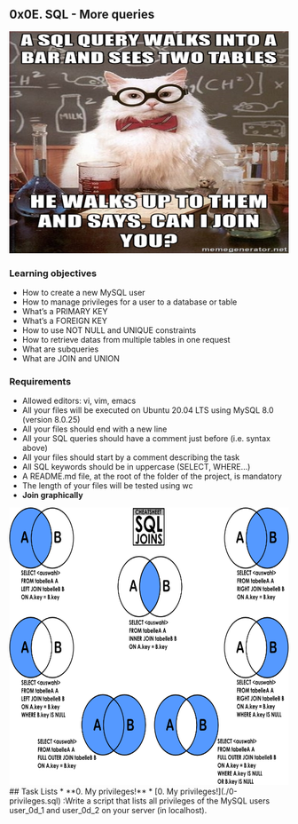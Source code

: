 ## 0x0E. SQL - More queries
<img src="sampleJoin.jpg" height="400" width="600" alt="unable to show an image" />

### Learning objectives
- How to create a new MySQL user
- How to manage privileges for a user to a database or table
- What’s a PRIMARY KEY
- What’s a FOREIGN KEY
- How to use NOT NULL and UNIQUE constraints
- How to retrieve datas from multiple tables in one request
- What are subqueries
- What are JOIN and UNION
### Requirements
- Allowed editors: vi, vim, emacs
- All your files will be executed on Ubuntu 20.04 LTS using MySQL 8.0 (version 8.0.25)
- All your files should end with a new line
- All your SQL queries should have a comment just before (i.e. syntax above)
- All your files should start by a comment describing the task
- All SQL keywords should be in uppercase (SELECT, WHERE…)
- A README.md file, at the root of the folder of the project, is mandatory
- The length of your files will be tested using wc
- **Join graphically**
<img src="Join.png" height="500" width="700" alt="unable to view image" />
## Task Lists
* **0. My privileges!**
	* [0. My privileges!](./0-privileges.sql) :Write a script that lists all privileges of the MySQL users user_0d_1 and user_0d_2 on your server (in localhost). 
